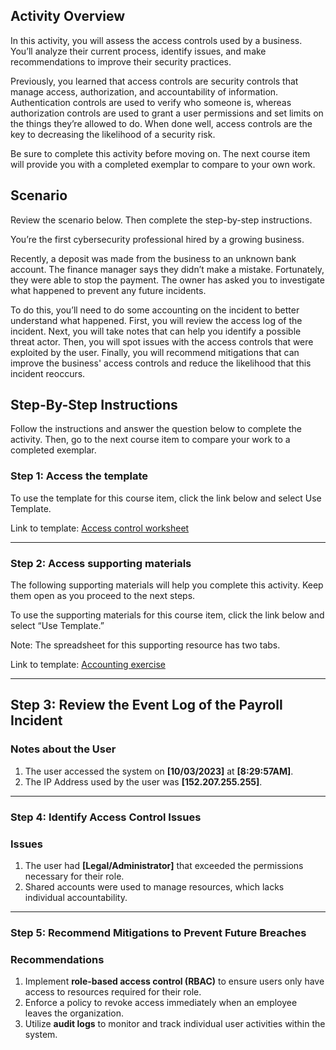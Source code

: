 ## Activity Overview

In this activity, you will assess the access controls used by a business. You’ll analyze their current process, identify issues, and make recommendations to improve their security practices.

Previously, you learned that access controls are security controls that manage access, authorization, and accountability of information. Authentication controls are used to verify who someone is, whereas authorization controls are used to grant a user permissions and set limits on the things they’re allowed to do. When done well, access controls are the key to decreasing the likelihood of a security risk.

Be sure to complete this activity before moving on. The next course item will provide you with a completed exemplar to compare to your own work.

## Scenario

Review the scenario below. Then complete the step-by-step instructions.

You’re the first cybersecurity professional hired by a growing business.

Recently, a deposit was made from the business to an unknown bank account. The finance manager says they didn’t make a mistake. Fortunately, they were able to stop the payment. The owner has asked you to investigate what happened to prevent any future incidents.

To do this, you’ll need to do some accounting on the incident to better understand what happened. First, you will review the access log of the incident. Next, you will take notes that can help you identify a possible threat actor. Then, you will spot issues with the access controls that were exploited by the user. Finally, you will recommend mitigations that can improve the business' access controls and reduce the likelihood that this incident reoccurs.

## Step-By-Step Instructions

Follow the instructions and answer the question below to complete the activity. Then, go to the next course item to compare your work to a completed exemplar.

### Step 1: Access the template

To use the template for this course item, click the link below and select Use Template. 

Link to template: [Access control worksheet](supporting-materials/Activity-Template_-Access-control-worksheet.pdf)

---

### Step 2: Access supporting materials
The following supporting materials will help you complete this activity. Keep them open as you proceed to the next steps. 

To use the supporting materials for this course item, click the link below and select “Use Template.”

Note: The spreadsheet for this supporting resource has two tabs.

Link to template: [Accounting exercise](supporting-materials/Accounting-exercise.xlsx)

---

## Step 3: Review the Event Log of the Payroll Incident

### Notes about the User
1. The user accessed the system on **[10/03/2023]** at **[8:29:57AM]**.
2. The IP Address used by the user was **[152.207.255.255]**.

---

### Step 4: Identify Access Control Issues

### Issues
1. The user had **[Legal/Administrator]** that exceeded the permissions necessary for their role.
2. Shared accounts were used to manage resources, which lacks individual accountability.

---

### Step 5: Recommend Mitigations to Prevent Future Breaches

### Recommendations
1. Implement **role-based access control (RBAC)** to ensure users only have access to resources required for their role.
2. Enforce a policy to revoke access immediately when an employee leaves the organization.
3. Utilize **audit logs** to monitor and track individual user activities within the system.